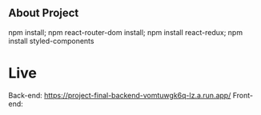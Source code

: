 
## About Project

npm install;
npm react-router-dom install;
npm install react-redux;
npm install styled-components

# Live 
Back-end: https://project-final-backend-vomtuwgk6q-lz.a.run.app/
Front-end: 